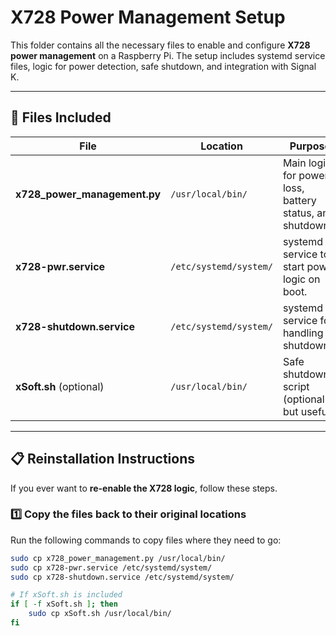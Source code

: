 # X728 Power Management Setup

This folder contains all the necessary files to enable and configure **X728 power management** on a Raspberry Pi. The setup includes systemd service files, logic for power detection, safe shutdown, and integration with Signal K.

---

## 📁 Files Included
| **File**                  | **Location**               | **Purpose**                              |
|--------------------------|----------------------------|------------------------------------------|
| **x728_power_management.py** | `/usr/local/bin/`        | Main logic for power loss, battery status, and shutdowns. |
| **x728-pwr.service**        | `/etc/systemd/system/`     | systemd service to start power logic on boot. |
| **x728-shutdown.service**   | `/etc/systemd/system/`     | systemd service for handling shutdowns.  |
| **xSoft.sh** (optional)     | `/usr/local/bin/`          | Safe shutdown script (optional but useful). |

---

## 📋 Reinstallation Instructions

If you ever want to **re-enable the X728 logic**, follow these steps.

### 1️⃣ **Copy the files back to their original locations**
Run the following commands to copy files where they need to go:
```bash
sudo cp x728_power_management.py /usr/local/bin/
sudo cp x728-pwr.service /etc/systemd/system/
sudo cp x728-shutdown.service /etc/systemd/system/

# If xSoft.sh is included
if [ -f xSoft.sh ]; then
    sudo cp xSoft.sh /usr/local/bin/
fi

